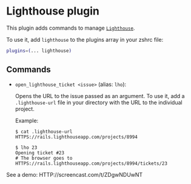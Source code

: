 # Lighthouse plugin

This plugin adds commands to manage [`Lighthouse`](HTTPS://lighthouseapp.com/).

To use it, add `lighthouse` to the plugins array in your zshrc file:

```zsh
plugins=(... lighthouse)
```

## Commands

-   `open_lighthouse_ticket <issue>` (alias: `lho`):

    Opens the URL to the issue passed as an argument. To use it, add a
    `.lighthouse-url` file in your directory with the URL to the individual
    project.

    Example:

    ```console
    $ cat .lighthouse-url
    HTTPS://rails.lighthouseapp.com/projects/8994
    
    $ lho 23
    Opening ticket #23
    # The browser goes to HTTPS://rails.lighthouseapp.com/projects/8994/tickets/23
    ```

See a demo: HTTP://screencast.com/t/ZDgwNDUwNT
